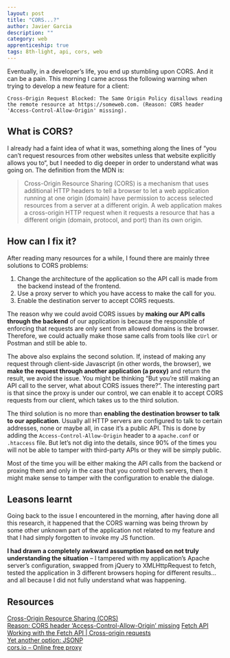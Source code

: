 ```yaml
---
layout: post
title: "CORS...?"
author: Javier Garcia
description: ""
category: web
apprenticeship: true
tags: 8th-light, api, cors, web
---
```


Eventually, in a developer’s life, you end up stumbling upon CORS. And it can be a pain. This morning I came across the following warning when trying to develop a new feature for a client:

```
Cross-Origin Request Blocked: The Same Origin Policy disallows reading the remote resource at https://someweb.com. (Reason: CORS header 'Access-Control-Allow-Origin' missing).
```

## What is CORS?

I already had a faint idea of what it was, something along the lines of “you can’t request resources from other websites unless that website explicitly allows you to“, but I needed to dig deeper in order to understand what was going on. The definition from the MDN is:

> Cross-Origin Resource Sharing (CORS) is a mechanism that uses additional HTTP headers to tell a browser to let a web application running at one origin (domain) have permission to access selected resources from a server at a different origin. A web application makes a cross-origin HTTP request when it requests a resource that has a different origin (domain, protocol, and port) than its own origin.

## How can I fix it?

After reading many resources for a while, I found there are mainly three solutions to CORS problems:

1. Change the architecture of the application so the API call is made from the backend instead of the frontend.
2. Use a proxy server to which you have access to make the call for you.
3. Enable the destination server to accept CORS requests.

The reason why we could avoid CORS issues by **making our API calls through the backend** of our application is because the responsible of enforcing that requests are only sent from allowed domains is the browser. Therefore, we could actually make those same calls from tools like `cUrl` or Postman and still be able to.

The above also explains the second solution. If, instead of making any request through client-side Javascript (in other words, the browser), we **make the request through another application (a proxy)** and return the result, we avoid the issue. You might be thinking “But you’re still making an API call to the server, what about CORS issues there?”. The interesting part is that since the proxy is under our control, we can enable it to accept CORS requests from our client, which takes us to the third solution.

The third solution is no more than **enabling the destination browser to talk to our application**. Usually all HTTP servers are configured to talk to certain addresses, none or maybe all, in case it’s a public API. This is done by adding the `Access-Control-Allow-Origin` header to a `apache.conf` or `.htaccess` file. But let’s not dig into the details, since 90% of the times you will not be able to tamper with third-party APIs or they will be simply public.

Most of the time you will be either making the API calls from the backend or proxing them and only in the case that you control both servers, then it might make sense to tamper with the configuration to enable the dialoge.

## Leasons learnt

Going back to the issue I encountered in the morning, after having done all this research, it happened that the CORS warning was being thrown by some other unknown part of the application not related to my feature and that I had simply forgotten to invoke my JS function.

**I had drawn a completely awkward assumption based on not truly understanding the situation** – I tampered with my application’s Apache server’s configuration, swapped from jQuery to XMLHttpRequest to fetch, tested the application in 3 different browsers hoping for different results… and all because I did not fully understand what was happening.

## Resources

[Cross-Origin Resource Sharing (CORS)](https://developer.mozilla.org/en-US/docs/Web/HTTP/CORS)  
[Reason: CORS header ‘Access-Control-Allow-Origin’ missing](https://developer.mozilla.org/en-US/docs/Web/HTTP/CORS/Errors/CORSMissingAllowOrigin?utm_source=devtools&utm_medium=firefox-cors-errors&utm_campaign=default)
[Fetch API](https://developer.mozilla.org/en-US/docs/Web/API/Fetch_API)  
[Working with the Fetch API | Cross-origin requests](https://developers.google.com/web/ilt/pwa/working-with-the-fetch-api#cross-origin_requests)  
[Yet another option: JSONP](https://stackoverflow.com/questions/3839966/can-anyone-explain-what-jsonp-is-in-layman-terms)  
[cors.io – Online free proxy](https://cors.io/)
